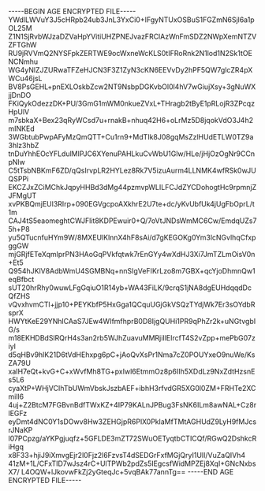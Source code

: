 -----BEGIN AGE ENCRYPTED FILE-----
YWdlLWVuY3J5cHRpb24ub3JnL3YxCi0+IFgyNTUxOSBuS1FGZmN6Sjl6a1pOL25M
Z1N1SjRvbWJzaDZVaHpYVitiUHZPNEJvazFRClAzWnFmSDZ2NWpXemNTZVZFTGhW
RU9jRVVmQ2NYSFpkZERTWE9ocWxneWcKLS0tIFRoRnk2N1lod1N2Sk1tOENCNmhu
WG4yNlZJZURwaTFZeHJCN3F3Z1ZyN3cKN6EEVvDy2hPF5QW7glcZR4pXWCu46jsL
BV8PsGEHL+pnEXLOskbZcw2NT9NsbpDGKvbOl0l4hV7wGiujXsy+3gNuWXjjDnDO
FKiQykOdezzDK+PU/3GmG1mWM0nkueZVxL+THragb2tByE1pRLojR3ZPcqzHpUlV
m7sbkaX+Bex23qRyWCsd7u+rnakB+nhuq42H6+oLrMz5D8jqokVdO3J4h2mINKEd
3WGbtubPwpAFyMzQmQTT+Cu1rn9+MdTIk8J08gqMsZzlHUdETLW0TZ9a3hlz3hbZ
tnDuYhhEOcYFLdulMlPJC6XYenuPAHLkuCvWbU1Glw/HLe/jHjOzOgNr9CCnpNlw
C5tTsbNBKmF6ZD/qQsIrvpLR2HYLez8Rk7V5izuAurm4LLNMK4wfRSk0wJUQSPPi
EKCZJxZCiMChkJqpyHHBd3dMg44pzmvpWLILFCJdZYCDohogtHc9rpmnjZJFMgUT
xvPKBQmjEUl3RIrp+090EGVgcpoAXkhrE2U7te+dc/yKvUbfUk4jUgFbOprL/t1m
CAJ4tS5eaomeghtCWJFlit8KDPEwuir0+Q/7oVtJNDsWmMC6Cw/EmdqUZs75h+P8
yu5QTucnfuHYm9W/8MXEUlKlnnX4hF8sAi/d7gKEGOKg0Ym3lcNGvlhqCfxpggGW
mjGRjfETeXqmlprPN3HAoGqPVkfqtwk7rEnGYy4wXdHJ3Xi7JmTZLmOisV0n+Et5
Q954hJKlV8AdbWmU4SGMBNq+nnSIgVeFIKrLzo8m7GBX+qcYjoDhmnQw1eqBfbct
sUT20hrRhy0wuwLFgGqiuO1R14yb+WA43FiLK/9crqS1jNA8dgEUHdqqdDcQfZHS
vQvxhvmCTl+jjp10+PEYKbfP5HxGga1QCquUGjGkVSQzTYdjWk7Er3sOYdbRsprX
HWYtKeE29YNhlCAaS7JEw4WIfmfhprB0D8IjgQUHi1PR9qPhZr2k+uNGtvgbIG/s
m18EKHDBdSlRQrH4s3an2rb5WJhZuavuMMRjiIlEIrcfT4S2vZpp+mePbG07ziyI
d5qHBv9hlK21D6tVdHEhxpg6pC+jAoQvXsPr1Nma7cZ0POUYxeO9nuWe/KsZA79U
xaIH7eQt+kvG+C+xWvfMh8TG+pxIwl6EtmmOz8p6IIh5XDdLz9NxZdtHzsnEs5L6
cyaXtP+WHjVCIhTbUWmVbskJszbAEF+ibhH3rfvdGR5XG0l0ZM+FRHTe2XCmill6
4uj+Z2BtcM7FGBvnBdfTWxKZ+4IP79KALnJPBug3FsNK6ILm8awNAL+Cz8rlEGFz
eyDmt4dNC0Y1sDOwv8Hw3ZEHGjpR6PlX0PklaMfTMtAGHUdZ9LyH9fMJcsrJNaKP
l07PCpzg/aYKPgjuqfz+5GFLDE3mZT72SWuOETyqtbCTICQf/RGwQ2DshkcRiHgq
x8F33+hjiJ9iXmvgEjr2l0Fjz2l6FzvsT4dSEDGrFxfMGjQryI1UlI/VuZaQIVh4
41zM+1L/CFxTID7wJsz4rC+UlTPWb2pdZs5IEgcsfWidMPZEj8XqI+GNcNxbsX7/
L4OQW+lJkovwFkZj2yGteqJc+5vqBAk77annTg==
-----END AGE ENCRYPTED FILE-----
